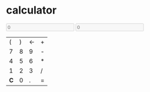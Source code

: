 # calculator
<!DOCTYPE html>
<html lang="en">

<head>
	<meta charset="utf-8">
	<title>Calculator</title>
	<link rel="stylesheet" type="text/css" href="style.css">
</head>

<body>
	<div class="container">
		<input type="text" id="useinp" placeholder="0" disabled />
		<input type="text" id="compout" placeholder="0" disabled />
		<table>
			<tr>
				<td onclick="calcad('(')">(</td>
				<td onclick="calcad(')')">)</td>
				<td onclick="removech()">&lt;-</td>
				<td onclick="calcad('+')" class="vari">+</td>
			</tr>
			<tr>
				<td onclick="calcad('7')">7</td>
				<td onclick="calcad('8')">8</td>
				<td onclick="calcad('9')">9</td>
				<td onclick="calcad('-')" class="vari">-</td>
			</tr>
			<tr>
				<td onclick="calcad('4')">4</td>
				<td onclick="calcad('5')">5</td>
				<td onclick="calcad('6')">6</td>
				<td onclick="calcad('*')" class="vari">*</td>
			</tr>
			<tr>
				<td onclick="calcad('1')">1</td>
				<td onclick="calcad('2')">2</td>
				<td onclick="calcad('3')">3</td>
				<td onclick="calcad('/')" class="vari">/</td>
			</tr>
			<tr>
				<td onclick="reset()"><b>C</b></td>
				<td onclick="calcad('0')">0</td>
				<td onclick="calcad('.')">.</td>
				<td class="equalbtn" onclick="execm()">=</td>
			</tr>
		</table>
	</div>
	<script src="./script.js"></script>
</body>

</html>
